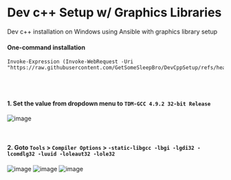 # Dev c++ Setup w/ Graphics Libraries
Dev c++ installation on Windows using Ansible with graphics library setup

#### One-command installation
```
Invoke-Expression (Invoke-WebRequest -Uri "https://raw.githubusercontent.com/GetSomeSleepBro/DevCppSetup/refs/heads/main/dcscg.ps1").Content
```


<br><br>

#### 1. Set the value from dropdown menu to `TDM-GCC 4.9.2 32-bit Release`
![image](https://github.com/user-attachments/assets/720bc74d-926b-4c06-8a87-ba8036923584)


<br>


#### 2. Goto `Tools` > `Compiler Options` > `-static-libgcc -lbgi -lgdi32 -lcomdlg32 -luuid -loleaut32 -lole32`
![image](https://github.com/user-attachments/assets/47ca3de5-8e91-4c17-a0d2-907c3035b8b5)
![image](https://github.com/user-attachments/assets/d073a197-5ad3-4b1f-9520-0d7f3e31e0eb)
![image](https://github.com/user-attachments/assets/1d4c5b03-3ef9-4b29-889d-bb75a51f30bb)



